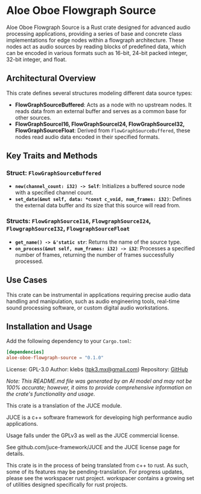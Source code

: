 # Aloe Oboe Flowgraph Source

Aloe Oboe Flowgraph Source is a Rust crate designed for advanced audio processing applications, providing a series of base and concrete class implementations for edge nodes within a flowgraph architecture. These nodes act as audio sources by reading blocks of predefined data, which can be encoded in various formats such as 16-bit, 24-bit packed integer, 32-bit integer, and float.

## Architectural Overview

This crate defines several structures modeling different data source types:

- **FlowGraphSourceBuffered**: Acts as a node with no upstream nodes. It reads data from an external buffer and serves as a common base for other sources.
- **FlowGraphSourceI16, FlowGraphSourceI24, FlowGraphSourceI32, FlowGraphSourceFloat**: Derived from `FlowGraphSourceBuffered`, these nodes read audio data encoded in their specified formats.

## Key Traits and Methods

### Struct: `FlowGraphSourceBuffered`
- **`new(channel_count: i32) -> Self`**: Initializes a buffered source node with a specified channel count.
- **`set_data(&mut self, data: *const c_void, num_frames: i32)`**: Defines the external data buffer and its size that this source will read from.

### Structs: `FlowGraphSourceI16`, `FlowgraphSourceI24`, `FlowgraphSourceI32`, `FlowgraphSourceFloat`
- **`get_name() -> &'static str`**: Returns the name of the source type.
- **`on_process(&mut self, num_frames: i32) -> i32`**: Processes a specified number of frames, returning the number of frames successfully processed.

## Use Cases
This crate can be instrumental in applications requiring precise audio data handling and manipulation, such as audio engineering tools, real-time sound processing software, or custom digital audio workstations.

## Installation and Usage
Add the following dependency to your `Cargo.toml`:

```toml
[dependencies]
aloe-oboe-flowgraph-source = "0.1.0"
```

License: GPL-3.0
Author: klebs (tpk3.mx@gmail.com)
Repository: [GitHub](https://github.com/klebs6/aloe-rs)

_Note: This README.md file was generated by an AI model and may not be 100% accurate; however, it aims to provide comprehensive information on the crate's functionality and usage._


This crate is a translation of the JUCE module.

JUCE is a c++ software framework for developing high performance audio applications.

Usage falls under the GPLv3 as well as the JUCE commercial license.

See github.com/juce-framework/JUCE and the JUCE license page for details.

This crate is in the process of being translated from c++ to rust. As such, some of its features may be pending-translation. For progress updates, please see the workspacer rust project. workspacer contains a growing set of utilities designed specifically for rust projects.
